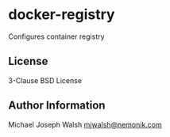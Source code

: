 docker-registry
===============

Configures container registry

License
-------

3-Clause BSD License

Author Information
------------------

Michael Joseph Walsh <mjwalsh@nemonik.com>
